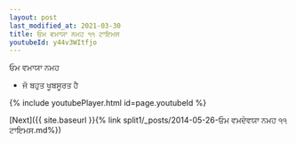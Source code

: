 ```yaml
---
layout: post
last_modified_at: 2021-03-30
title: ਓਮ ਵਮਾਯਾ ਨਮਹ ੧੧ ਟਾਇਮਸ
youtubeId: y44v3WItfjo
---
```

 
 
 ਓਮ ਵਮਾਯਾ ਨਮਹ  
 
 -  ਜੋ ਬਹੁਤ ਖੂਬਸੂਰਤ ਹੈ 
 
  
 
  
 
 
 
 
 
 


{% include youtubePlayer.html id=page.youtubeId %}
 
[Next]({{ site.baseurl }}{% link  split1/_posts/2014-05-26-ਓਮ ਵਮਦੇਵਯਾ ਨਮਹ ੧੧ ਟਾਇਮਸ.md%})
 
